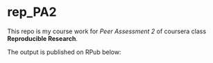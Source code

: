 # rep_PA2

This repo is my course work for *Peer Assessment 2* of coursera class **Reproducible Research**.

The output is published on RPub below:

